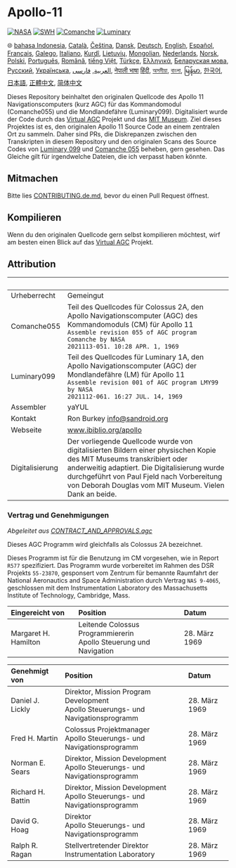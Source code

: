 # Apollo-11

[![NASA][1]][2]
[![SWH]][SWH_URL]
[![Comanche]][ComancheMilestone]
[![Luminary]][LuminaryMilestone]

🌐
[bahasa Indonesia][ID],
[Català][CA],
[Čeština][CZ],
[Dansk][DA],
[Deutsch][DE],
[English][EN],
[Español][ES],
[Français][FR],
[Galego][GL],
[Italiano][IT],
[Kurdî][KU],
[Lietuvių][LT],
[Mongolian][MN],
[Nederlands][NL],
[Norsk][NO],
[Polski][PL],
[Português][PT_BR],
[Română][RO],
[tiếng Việt][VI],
[Türkçe][TR],
[Ελληνικά][GR],
[Беларуская мова][BE],
[Русский][RU],
[Українська][UK],
[العربية][AR],
[فارسی][FA],
[नेपाली भाषा][NE]
[हिंदी][HI_IN],
[অসমীয়া][AS_IN],
[বাংলা][BD_BN],
[မြန်မာ][MM],
[한국어][KO_KR],
[日本語][JA],
[正體中文][ZH_TW],
[简体中文][ZH_CN]

[AR]:README.ar.md
[AS_IN]:README.as_in.md
[BD_BN]:README.bd_bn.md
[BE]:README.be.md
[CA]:README.ca.md
[CZ]:README.cz.md
[DA]:README.da.md
[DE]:README.de.md
[EN]:../README.md
[ES]:README.es.md
[FA]:README.fa.md
[FR]:README.fr.md
[GL]:README.gl.md
[GR]:README.gr.md
[HI_IN]:README.hi_in.md
[ID]:README.id.md
[IT]:README.it.md
[JA]:README.ja.md
[KO_KR]:README.ko_kr.md
[KU]:README.ku.md
[LT]:README.lt.md
[MM]:README.mm.md
[MN]:README.mn.md
[NE]:README.ne.md
[NL]:README.nl.md
[NO]:README.no.md
[PL]:README.pl.md
[PT_BR]:README.pt_br.md
[RO]:README.ro.md
[RU]:README.ru.md
[TR]:README.tr.md
[UK]:README.ua.md
[VI]:README.vi.md
[ZH_CN]:README.zh_cn.md
[ZH_TW]:README.zh_tw.md

Dieses Repository beinhaltet den originalen Quellcode des Apollo 11 Navigationscomputers (kurz AGC) für das Kommandomodul (Comanche055) und die Mondlandefähre (Luminary099). Digitalisiert wurde der Code durch das [Virtual AGC][3] Projekt und das [MIT Museum][4]. Ziel dieses Projektes ist es, den originalen Apollo 11 Source Code an einem zentralen Ort zu sammeln. Daher sind PRs, die Diskrepanzen zwischen den Transkripten in diesem Repository und den originalen Scans des Source Codes von [Luminary 099][5] und [Comanche 055][6] beheben, gern gesehen. Das Gleiche gilt für irgendwelche Dateien, die ich verpasst haben könnte.

## Mitmachen

Bitte lies [CONTRIBUTING.de.md][7], bevor du einen Pull Request öffnest.

## Kompilieren

Wenn du den originalen Quellcode gern selbst kompilieren möchtest, wirf am besten einen Blick auf das [Virtual AGC][8] Projekt.

## Attribution

&nbsp;          | &nbsp;
:-------------- | :-----
Urheberrecht    | Gemeingut
Comanche055     | Teil des Quellcodes für Colossus 2A, den Apollo Navigationscomputer (AGC) des Kommandomoduls (CM) für Apollo 11<br>`Assemble revision 055 of AGC program Comanche by NASA`<br>`2021113-051. 10:28 APR. 1, 1969`
Luminary099     | Teil des Quellcodes für Luminary 1A, den Apollo Navigationscomputer (AGC) der Mondlandefähre (LM) für Apollo 11<br>`Assemble revision 001 of AGC program LMY99 by NASA`<br>`2021112-061. 16:27 JUL. 14, 1969`
Assembler       | yaYUL
Kontakt         | Ron Burkey <info@sandroid.org>
Webseite        | www.ibiblio.org/apollo
Digitalisierung | Der vorliegende Quellcode wurde von digitalisierten Bildern einer physischen Kopie des MIT Museums transkribiert oder anderweitig adaptiert. Die Digitalisierung wurde durchgeführt von Paul Fjeld nach Vorbereitung von Deborah Douglas vom MIT Museum. Vielen Dank an beide.

### Vertrag und Genehmigungen

*Abgeleitet aus [CONTRACT_AND_APPROVALS.agc]*

Dieses AGC Programm wird gleichfalls als Colossus 2A bezeichnet.

Dieses Programm ist für die Benutzung im CM vorgesehen, wie in Report `R577` spezifiziert. Das Programm wurde vorbereitet im Rahmen des DSR Projekts `55-23870`, gesponsert vom Zentrum für bemannte Raumfahrt der National Aeronautics and Space Administration durch Vertrag `NAS 9-4065`, geschlossen mit dem Instrumentation Laboratory des Massachusetts Institute of Technology, Cambridge, Mass.

Eingereicht von      | Position | Datum
:------------------- | :------- | :----
Margaret H. Hamilton | Leitende Colossus Programmiererin<br>Apollo Steuerung und Navigation | 28. März 1969

Genehmigt von     | Position | Datum
:---------------- | :------- | :----
Daniel J. Lickly  | Direktor, Mission Program Development<br>Apollo Steuerungs- und Navigationsprogramm | 28. März 1969
Fred H. Martin    | Colossus Projektmanager<br>Apollo Steuerungs- und Navigationsprogramm | 28. März 1969
Norman E. Sears   | Direktor, Mission Development<br>Apollo Steuerungs- und Navigationsprogramm | 28. März 1969
Richard H. Battin | Direktor, Mission Development<br>Apollo Steuerungs- und Navigationsprogramm | 28. März 1969
David G. Hoag     | Direktor<br>Apollo Steuerungs- und Navigationsprogramm | 28. März 1969
Ralph R. Ragan    | Stellvertretender Direktor<br>Instrumentation Laboratory | 28. März 1969

[CONTRACT_AND_APPROVALS.agc]:https://github.com/chrislgarry/Apollo-11/blob/master/Comanche055/CONTRACT_AND_APPROVALS.agc
[1]:https://flat.badgen.net/badge/NASA/Mission%20Overview/0B3D91
[2]:https://www.nasa.gov/mission_pages/apollo/missions/apollo11.html
[3]:http://www.ibiblio.org/apollo/
[4]:http://web.mit.edu/museum/
[5]:http://www.ibiblio.org/apollo/ScansForConversion/Luminary099/
[6]:http://www.ibiblio.org/apollo/ScansForConversion/Comanche055/
[7]:https://github.com/chrislgarry/Apollo-11/blob/master/CONTRIBUTING.de.md
[8]:https://github.com/rburkey2005/virtualagc
[SWH]:https://flat.badgen.net/badge/Software%20Heritage/Archive/0B3D91
[SWH_URL]:https://archive.softwareheritage.org/browse/origin/https://github.com/chrislgarry/Apollo-11/
[Comanche]:https://flat.badgen.net/github/milestones/chrislgarry/Apollo-11/1
[ComancheMilestone]:https://github.com/chrislgarry/Apollo-11/milestone/1
[Luminary]:https://flat.badgen.net/github/milestones/chrislgarry/Apollo-11/2
[LuminaryMilestone]:https://github.com/chrislgarry/Apollo-11/milestone/2
